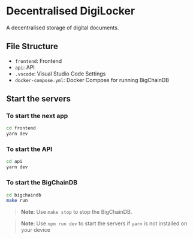 # Decentralised DigiLocker

A decentralised storage of digital documents.

## File Structure

-   `frontend`: Frontend
-   `api`: API
-   `.vscode`: Visual Studio Code Settings
-   `docker-compose.yml`: Docker Compose for running BigChainDB

## Start the servers

### To start the next app

```bash
cd frontend
yarn dev
```

### To start the API

```bash
cd api
yarn dev
```

### To start the BigChainDB

```bash
cd bigchaindb
make run
```

> **Note**: Use `make stop` to stop the BigChainDB.

> **Note**: Use `npm run dev` to start the servers if `yarn` is not installed on your device

